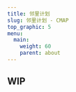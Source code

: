 ```yaml
---
title: 邻里计划
slug: 邻里计划 - CMAP
top_graphic: 5
menu:
  main:
    weight: 60
    parent: about
---
```


## WIP
